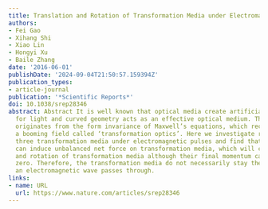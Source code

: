 ```yaml
---
title: Translation and Rotation of Transformation Media under Electromagnetic Pulse
authors:
- Fei Gao
- Xihang Shi
- Xiao Lin
- Hongyi Xu
- Baile Zhang
date: '2016-06-01'
publishDate: '2024-09-04T21:50:57.159394Z'
publication_types:
- article-journal
publication: '*Scientific Reports*'
doi: 10.1038/srep28346
abstract: Abstract It is well known that optical media create artificial geometry
  for light and curved geometry acts as an effective optical medium. This correspondence
  originates from the form invariance of Maxwell’s equations, which recently has spawned
  a booming field called ‘transformation optics’. Here we investigate responses of
  three transformation media under electromagnetic pulses and find that pulse radiation
  can induce unbalanced net force on transformation media, which will cause translation
  and rotation of transformation media although their final momentum can still be
  zero. Therefore, the transformation media do not necessarily stay the same after
  an electromagnetic wave passes through.
links:
- name: URL
  url: https://www.nature.com/articles/srep28346
---
```

